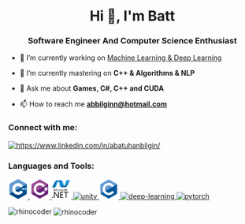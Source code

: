<a href="https://github.com/RhinoCoder" style="display: block; text-align: center;">
</a>

<h1 align="center">Hi 👋, I'm Batt</h1>
<h3 align="center">Software Engineer And Computer Science Enthusiast</h3>

- 🔭 I’m currently working on [Machine Learning & Deep Learning](N/A)

- 🌱 I’m currently mastering on **C++ & Algorithms & NLP**

- 💬 Ask me about **Games, C#, C++ and CUDA**

- 📫 How to reach me **abbilginn@hotmail.com**

<h3 align="left">Connect with me:</h3>
<p align="left">
<a href="https://www.linkedin.com/in/abatuhanbilgin/" target="blank">
    <img align="center" src="https://raw.githubusercontent.com/rahuldkjain/github-profile-readme-generator/master/src/images/icons/Social/linked-in-alt.svg" alt="https://www.linkedin.com/in/abatuhanbilgin/" height="30" width="40" />
</a>
</p>

<h3 align="left">Languages and Tools:</h3>
<p align="left">
    <a href="https://www.w3schools.com/cpp/" target="_blank" rel="noreferrer">
        <img src="https://raw.githubusercontent.com/devicons/devicon/master/icons/cplusplus/cplusplus-original.svg" alt="cplusplus" width="40" height="40"/>
    </a>
    <a href="https://www.w3schools.com/cs/" target="_blank" rel="noreferrer">
        <img src="https://raw.githubusercontent.com/devicons/devicon/master/icons/csharp/csharp-original.svg" alt="csharp" width="40" height="40"/>
    </a>
    <a href="https://dotnet.microsoft.com/" target="_blank" rel="noreferrer">
        <img src="https://raw.githubusercontent.com/devicons/devicon/master/icons/dot-net/dot-net-original-wordmark.svg" alt="dotnet" width="40" height="40"/>
    </a>
    <a href="https://unity.com/" target="_blank" rel="noreferrer">
        <img src="https://www.vectorlogo.zone/logos/unity3d/unity3d-icon.svg" alt="unity" width="40" height="40"/>
    </a>
    <!-- Add C logo -->
    <a href="https://en.wikipedia.org/wiki/C_(programming_language)" target="_blank" rel="noreferrer">
        <img src="https://raw.githubusercontent.com/devicons/devicon/master/icons/c/c-original.svg" alt="c" width="40" height="40"/>
    </a>
    <!-- Add Deep Learning logo -->
    <a href="https://www.tensorflow.org/" target="_blank" rel="noreferrer">
        <img src="https://www.vectorlogo.zone/logos/tensorflow/tensorflow-icon.svg" alt="deep-learning" width="40" height="40"/>
    </a>
    <!-- Add PyTorch logo -->
    <a href="https://pytorch.org/" target="_blank" rel="noreferrer">
        <img src="https://www.vectorlogo.zone/logos/pytorch/pytorch-icon.svg" alt="pytorch" width="40" height="40"/>
    </a>
</p>

<p><img align="left" src="https://github-readme-stats.vercel.app/api/top-langs?username=rhinocoder&show_icons=true&locale=en&layout=compact" alt="rhinocoder" /></p>

<p>&nbsp;<img align="center" src="https://github-readme-stats.vercel.app/api?username=rhinocoder&show_icons=true&locale=en" alt="rhinocoder" /></p>
